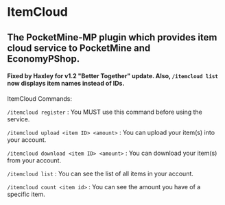# ItemCloud
## The PocketMine-MP plugin which provides item cloud service to PocketMine and EconomyPShop.

#### Fixed by Haxley for v1.2 "Better Together" update. Also, ```/itemcloud list``` now displays item names instead of IDs.

ItemCloud Commands:

```/itemcloud register``` : You MUST use this command before using the service.

```/itemcloud upload <item ID> <amount>``` : You can upload your item(s) into your account.

```/itemcloud download <item ID> <amount>``` : You can download your item(s) from your account.

```/itemcloud list``` : You can see the list of all items in your account.

```/itemcloud count <item id>``` : You can see the amount you have of a specific item.
